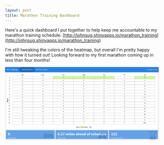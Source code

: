 ```yaml
---
layout: post
title: Marathon Training Dashboard
---
```


Here's a quick dashboard I put together to help keep me accountable to my marathon training schedule: [http://johnsug.shinyapps.io/marathon_training](http://johnsug.shinyapps.io/marathon_training)

I'm still tweaking the colors of the heatmap, but overall I'm pretty happy with how it turned out! Looking forward to my first marathon coming up in less than four months!

![Dashboard Preview](https://raw.githubusercontent.com/johnsug/johnsug.github.io/master/img/marathon_training.png)
